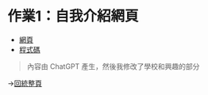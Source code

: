 # 作業1：自我介紹網頁

- [網頁](https://peterwang0329.github.io/wp/hw1/%E8%87%AA%E6%88%91%E4%BB%8B%E7%B4%B9.html)
- [程式碼](https://github.com/peterwang0329/wp/blob/master/hw1/%E8%87%AA%E6%88%91%E4%BB%8B%E7%B4%B9.html)

>內容由 ChatGPT 產生，然後我修改了學校和興趣的部分

→[回統整頁](https://peterwang0329.github.io/wp/index.html)